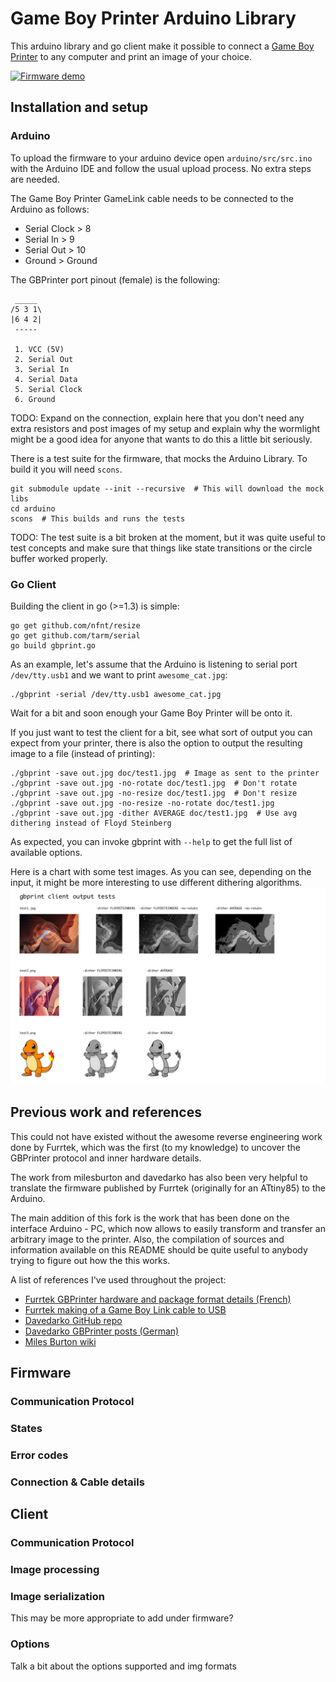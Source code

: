 # Game Boy Printer Arduino Library

This arduino library and go client make it possible to connect a [Game Boy Printer](https://en.wikipedia.org/wiki/Game_Boy_Printer) to any computer and print an image of your choice.

[![Firmware demo](http://img.youtube.com/vi/HBTeIwrXzhc/0.jpg)](https://youtu.be/HBTeIwrXzhc)

## Installation and setup

### Arduino
To upload the firmware to your arduino device open `arduino/src/src.ino` with
the Arduino IDE and follow the usual upload process. No extra steps are needed.

The Game Boy Printer GameLink cable needs to be connected to the Arduino as
follows:

- Serial Clock > 8
- Serial In > 9
- Serial Out > 10
- Ground > Ground

The GBPrinter port pinout (female) is the following:

     _____
    /5 3 1\
    |6 4 2|
     -----

     1. VCC (5V)
     2. Serial Out
     3. Serial In
     4. Serial Data
     5. Serial Clock
     6. Ground

TODO: Expand on the connection, explain here that you don't need any extra resistors
and post images of my setup and explain why the wormlight might be a good idea
for anyone that wants to do this a little bit seriously.

There is a test suite for the firmware, that mocks the Arduino Library. To build
it you will need `scons`.

    git submodule update --init --recursive  # This will download the mock libs
    cd arduino
    scons  # This builds and runs the tests

TODO: The test suite is a bit broken at the moment, but it was quite useful to
test concepts and make sure that things like state transitions or the circle
buffer worked properly.


### Go Client
Building the client in go (>=1.3) is simple:

    go get github.com/nfnt/resize
    go get github.com/tarm/serial
    go build gbprint.go

As an example, let's assume that the Arduino is listening to serial port `/dev/tty.usb1`
and we want to print `awesome_cat.jpg`:

    ./gbprint -serial /dev/tty.usb1 awesome_cat.jpg

Wait for a bit and soon enough your Game Boy Printer will be onto it.

If you just want to test the client for a bit, see what sort of output you can
expect from your printer, there is also the option to output the resulting image
to a file (instead of printing):

    ./gbprint -save out.jpg doc/test1.jpg  # Image as sent to the printer
    ./gbprint -save out.jpg -no-rotate doc/test1.jpg  # Don't rotate
    ./gbprint -save out.jpg -no-resize doc/test1.jpg  # Don't resize
    ./gbprint -save out.jpg -no-resize -no-rotate doc/test1.jpg
    ./gbprint -save out.jpg -dither AVERAGE doc/test1.jpg  # Use avg dithering instead of Floyd Steinberg

As expected, you can invoke gbprint with `--help` to get the full list of available options.

Here is a chart with some test images. As you can see, depending on the input, it might be more
interesting to use different dithering algorithms.
![Chart with some test image results. Individual images can be found on the /doc directory](doc/test_chart.jpg)


## Previous work and references
This could not have existed without the awesome reverse engineering work done by
Furrtek, which was the first (to my knowledge) to uncover the GBPrinter protocol
and inner hardware details.

The work from milesburton and davedarko has also been very helpful to translate
the firmware published by Furrtek (originally for an ATtiny85) to the Arduino.

The main addition of this fork is the work that has been done on the interface
Arduino - PC, which now allows to easily transform and transfer an arbitrary
image to the printer. Also, the compilation of sources and information available
on this README should be quite useful to anybody trying to figure out how the
this works.

A list of references I've used throughout the project:

- [Furrtek GBPrinter hardware and package format details (French)](http://furrtek.free.fr/index.php?p=crea&a=gbprinter)
- [Furrtek making of a Game Boy Link cable to USB](http://furrtek.free.fr/index.php?p=crea&a=gbpcable&i=2)
- [Davedarko GitHub repo](http://github.com/davedarko/GBPrinter)
- [Davedarko GBPrinter posts (German)](http://davedarko.com/blog.php?tag=gameboy%20printer)
- [Miles Burton wiki](http://milesburton.com/Gameboy_Printer_with_Arduino)


## Firmware

### Communication Protocol

### States

### Error codes

### Connection & Cable details


## Client

### Communication Protocol

### Image processing

### Image serialization
This may be more appropriate to add under firmware?

### Options
Talk a bit about the options supported and img formats
